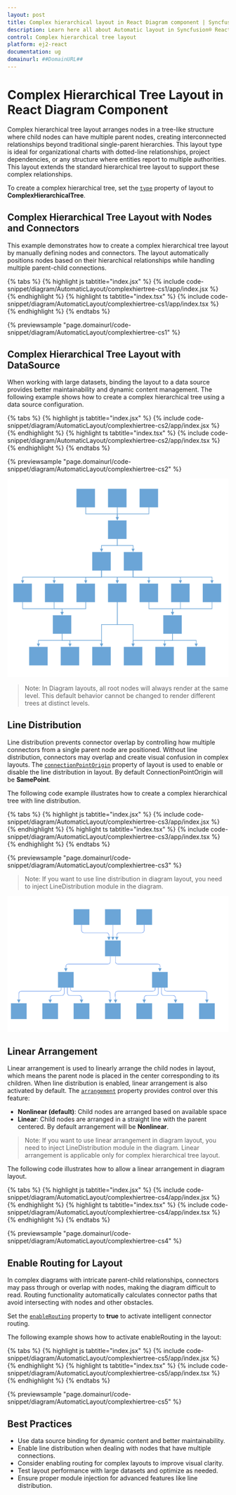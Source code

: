 ```yaml
---
layout: post
title: Complex hierarchical layout in React Diagram component | Syncfusion®
description: Learn here all about Automatic layout in Syncfusion® React Diagram component of Syncfusion Essential® JS 2 and more.
control: Complex hierarchical tree layout
platform: ej2-react
documentation: ug
domainurl: ##DomainURL##
---
```



# Complex Hierarchical Tree Layout in React Diagram Component

Complex hierarchical tree layout arranges nodes in a tree-like structure where child nodes can have multiple parent nodes, creating interconnected relationships beyond traditional single-parent hierarchies. This layout type is ideal for organizational charts with dotted-line relationships, project dependencies, or any structure where entities report to multiple authorities. This layout extends the standard hierarchical tree layout to support these complex relationships.

To create a complex hierarchical tree, set the [`type`](https://ej2.syncfusion.com/react/documentation/api/diagram/layout/#type) property of layout to **ComplexHierarchicalTree**.
## Complex Hierarchical Tree Layout with Nodes and Connectors

This example demonstrates how to create a complex hierarchical tree layout by manually defining nodes and connectors. The layout automatically positions nodes based on their hierarchical relationships while handling multiple parent-child connections.

{% tabs %}
{% highlight js tabtitle="index.jsx" %}
{% include code-snippet/diagram/AutomaticLayout/complexhiertree-cs1/app/index.jsx %}
{% endhighlight %}
{% highlight ts tabtitle="index.tsx" %}
{% include code-snippet/diagram/AutomaticLayout/complexhiertree-cs1/app/index.tsx %}
{% endhighlight %}
{% endtabs %}

 {% previewsample "page.domainurl/code-snippet/diagram/AutomaticLayout/complexhiertree-cs1" %}


## Complex Hierarchical Tree Layout with DataSource

When working with large datasets, binding the layout to a data source provides better maintainability and dynamic content management. The following example shows how to create a complex hierarchical tree using a data source configuration.

{% tabs %}
{% highlight js tabtitle="index.jsx" %}
{% include code-snippet/diagram/AutomaticLayout/complexhiertree-cs2/app/index.jsx %}
{% endhighlight %}
{% highlight ts tabtitle="index.tsx" %}
{% include code-snippet/diagram/AutomaticLayout/complexhiertree-cs2/app/index.tsx %}
{% endhighlight %}
{% endtabs %}

 {% previewsample "page.domainurl/code-snippet/diagram/AutomaticLayout/complexhiertree-cs2" %}


![Complex hierarchical tree layout](images/complex-2.png)

>Note: In Diagram layouts, all root nodes will always render at the same level. This default behavior cannot be changed to render different trees at distinct levels.


## Line Distribution

Line distribution prevents connector overlap by controlling how multiple connectors from a single parent node are positioned. Without line distribution, connectors may overlap and create visual confusion in complex layouts. The [`connectionPointOrigin`](https://ej2.syncfusion.com/react/documentation/api/diagram/connectionPointOrigin/#connectionpointorigin) property of layout is used to enable or disable the line distribution in layout. By default ConnectionPointOrigin will be **SamePoint**.

The following code example illustrates how to create a complex hierarchical tree with line distribution.


{% tabs %}
{% highlight js tabtitle="index.jsx" %}
{% include code-snippet/diagram/AutomaticLayout/complexhiertree-cs3/app/index.jsx %}
{% endhighlight %}
{% highlight ts tabtitle="index.tsx" %}
{% include code-snippet/diagram/AutomaticLayout/complexhiertree-cs3/app/index.tsx %}
{% endhighlight %}
{% endtabs %}

 {% previewsample "page.domainurl/code-snippet/diagram/AutomaticLayout/complexhiertree-cs3" %}


>Note: If you want to use line distribution in diagram layout, you need to inject  LineDistribution module in the diagram.

![Different point](images/complex-diffPoint.png)


## Linear Arrangement

Linear arrangement is used to linearly arrange the child nodes in layout, which means the parent node is placed in the center corresponding to its children. When line distribution is enabled, linear arrangement is also activated by default. The [`arrangement`](https://ej2.syncfusion.com/react/documentation/api/diagram/childarrangement/) property provides control over this feature:

- **Nonlinear (default)**: Child nodes are arranged based on available space
- **Linear**: Child nodes are arranged in a straight line with the parent centered. By default arrangement will be **Nonlinear**.

>Note: If you want to use linear arrangement in diagram layout, you need to inject  LineDistribution module in the diagram. Linear arrangement is applicable only for complex hierarchical tree layout.

The following code illustrates how to allow a linear arrangement in diagram layout.


{% tabs %}
{% highlight js tabtitle="index.jsx" %}
{% include code-snippet/diagram/AutomaticLayout/complexhiertree-cs4/app/index.jsx %}
{% endhighlight %}
{% highlight ts tabtitle="index.tsx" %}
{% include code-snippet/diagram/AutomaticLayout/complexhiertree-cs4/app/index.tsx %}
{% endhighlight %}
{% endtabs %}

 {% previewsample "page.domainurl/code-snippet/diagram/AutomaticLayout/complexhiertree-cs4" %}



## Enable Routing for Layout

In complex diagrams with intricate parent-child relationships, connectors may pass through or overlap with nodes, making the diagram difficult to read. Routing functionality automatically calculates connector paths that avoid intersecting with nodes and other obstacles.

Set the [`enableRouting`](https://ej2.syncfusion.com/react/documentation/api/diagram/layoutModel/#enablerouting) property to **true** to activate intelligent connector routing.

The following example shows how to activate enableRouting in the layout:


{% tabs %}
{% highlight js tabtitle="index.jsx" %}
{% include code-snippet/diagram/AutomaticLayout/complexhiertree-cs5/app/index.jsx %}
{% endhighlight %}
{% highlight ts tabtitle="index.tsx" %}
{% include code-snippet/diagram/AutomaticLayout/complexhiertree-cs5/app/index.tsx %}
{% endhighlight %}
{% endtabs %}

 {% previewsample "page.domainurl/code-snippet/diagram/AutomaticLayout/complexhiertree-cs5" %}

## Best Practices

- Use data source binding for dynamic content and better maintainability.
- Enable line distribution when dealing with nodes that have multiple connections.
- Consider enabling routing for complex layouts to improve visual clarity.
- Test layout performance with large datasets and optimize as needed.
- Ensure proper module injection for advanced features like line distribution.